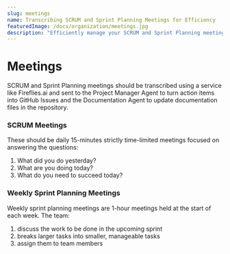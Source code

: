 ```yaml
---
slug: meetings
name: Transcribing SCRUM and Sprint Planning Meetings for Efficiency
featuredImage: /docs/organization/meetings.jpg
description: "Efficiently manage your SCRUM and Sprint Planning meetings by leveraging Fireflies.ai for transcription. Send transcriptions to Project Manager Agents for action item creation and Documentation Agents for repository updates. Optimize your workflow! \U0001F680"
---
```

# Meetings

SCRUM and Sprint Planning meetings should be transcribed using a service like Fireflies.ai and sent to the Project Manager Agent to turn action items into GitHub Issues and the Documentation Agent to update documentation files in the repository.

### SCRUM Meetings

These should be daily 15-minutes strictly time-limited meetings focused on answering the questions:
1. What did you do yesterday?
2. What are you doing today?
3. What do you need to succeed today?

### Weekly Sprint Planning Meetings

Weekly sprint planning meetings are 1-hour meetings held at the start of each week. The team:
1. discuss the work to be done in the upcoming sprint
2. breaks larger tasks into smaller, manageable tasks
3. assign them to team members
